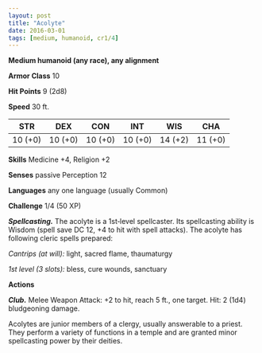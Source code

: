 ```yaml
---
layout: post
title: "Acolyte"
date: 2016-03-01
tags: [medium, humanoid, cr1/4]
---
```


**Medium humanoid (any race), any alignment**

**Armor Class** 10

**Hit Points** 9 (2d8)

**Speed** 30 ft.

|   STR   |   DEX   |   CON   |   INT   |   WIS   |   CHA   |
|:-----:|:-----:|:-----:|:-----:|:-----:|:-----:|
| 10 (+0) | 10 (+0) | 10 (+0) | 10 (+0) | 14 (+2) | 11 (+0) |

**Skills** Medicine +4, Religion +2 

**Senses** passive Perception 12 

**Languages** any one language (usually Common) 

**Challenge** 1/4 (50 XP)

***Spellcasting.*** The acolyte is a 1st‐level spellcaster. Its spellcasting ability is Wisdom (spell save DC 12, +4 to hit with spell attacks). The acolyte has following cleric spells prepared: 

*Cantrips (at will):* light, sacred flame, thaumaturgy 

*1st level (3 slots):* bless, cure wounds, sanctuary 

**Actions**

***Club.*** Melee Weapon Attack: +2 to hit, reach 5 ft., one target. Hit: 2 (1d4) bludgeoning damage.

Acolytes are junior members of a clergy, usually answerable to a priest. They perform a variety of functions in a temple and are granted minor spellcasting power by their deities.
